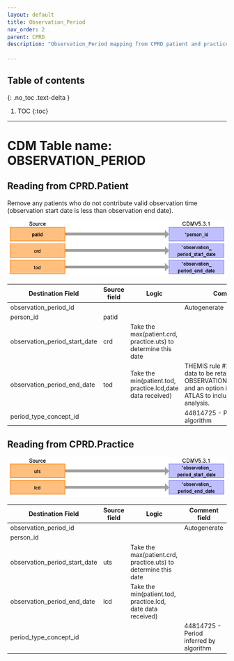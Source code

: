 ```yaml
---
layout: default
title: Observation_Period
nav_order: 2
parent: CPRD
description: "Observation_Period mapping from CPRD patient and practice tables"

---
```


## Table of contents
{: .no_toc .text-delta }

1. TOC
{:toc}

---

# CDM Table name: OBSERVATION_PERIOD

## Reading from CPRD.Patient

Remove any patients who do not contribute valid observation time (observation start date is less than observation end date). 

![](images/image3.png)

| Destination Field | Source field | Logic | Comment field |
| --- | --- | --- | --- |
| observation_period_id |  |  | Autogenerate |
| person_id | patid |  |  |
| observation_period_start_date | crd | Take the max(patient.crd, practice.uts) to determine this date |  |
| observation_period_end_date | tod | Take the min(patient.tod, practice.lcd,date data received) | THEMIS rule #23 now allows for data to be retained after the OBSERVATION_PERIOD_END_DATE and an option is now available in ATLAS to include that data in an analysis. |
| period_type_concept_id |  |  | 44814725 - Period inferred by algorithm |


## Reading from CPRD.Practice

![](images/image4.png)

| Destination Field | Source field | Logic | Comment field |
| --- | --- | --- | --- |
| observation_period_id |  |  | Autogenerate |
| person_id |  |  |  |
| observation_period_start_date | uts | Take the max(patient.crd, practice.uts) to determine this date |  |
| observation_period_end_date | lcd | Take the min(patient.tod, practice.lcd, date data received) |  |
| period_type_concept_id |  |  | 44814725 - Period inferred by algorithm |
